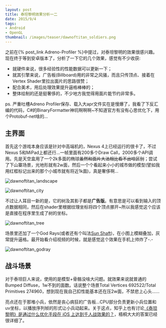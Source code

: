```yaml
---
layout: post
title: 泰坦黎明效果分析一二
date: 2015/9/4
tags:
- Android
- OpenGL
thumbnail: /images/teaser/dawnoftitan_soldiers.png
---
```


之前在{% post_link Adreno-Profiler %}中提过，对泰坦黎明的效果很感兴趣。现在终于等到安卓版本了，分析了一下它的几个效果，感觉有不少收获:

- 就硬件来说，很多经验性的性能数据可以更新一下；
- 就其引擎来说，广告板(Billboard)用的非常之风骚，而且只传顶点、接着在Vertex Shader里拉出面片的思路很赞；
- 配合美术，用后处理效果提升逼格棒棒的；
- 整体绘制的还是挺奢侈的，不少地方我觉得用面片能节约非常多。

<!--more-->

ps. 严重吐槽Adreno Profiler保存、载入大apr文件实在是慢爆了，我看了下反汇编的代码，C#的BinaryFormatter神坑啊啊啊~不知道官方有没有心思优化下，用个Protobuf-net啥的...

## 主界面

首先这个游戏本身应该是针对中高端机的，Nexus 4上已经运行的很卡了，不过Nexus 5和MiPad上都还行...一帧里面有200多个Draw Call，2000多个API调用。先是天空盒用了一个2k多面的椭球<del>虽然和面片大法相比看不出啥区别</del>；尝试了下山寨场景，光地形就有2w面，然后一个个看起来小小的城市做的模型(譬如我用红框标记出来的那个小城市就有将近1k面)，真是奢侈啊...

![dawnoftitan_landscape](/images/dawnoftitan_landscape.png)

![dawnoftitan_city](/images/dawnoftitan_city.png)

不过让人耳目一新的是，它的树及其影子都是**广告版**。有意思是可以看到输入的顶点数据相同，然后在shader里根据纹理坐标将四个顶点挪开~所以我感觉这个应该是直接在程序里生成了树的坐标。

![dawnoftitan_tree](/images/dawnoftitan_tree.png)

场景里还加了一个God Rays(或者还有个叫法[Sun Shaft](http://docs.unity3d.com/Manual/script-SunShafts.html))，在小图上模糊叠加，灰常提升逼格。最开始看介绍视频的时候，就是感觉这个效果在手机上帅炸了-.-

![dawnoftitan_godray](/images/dawnoftitan_godray.png)

## 战斗场景

对于泰坦巨人来说，使用的是模型+骨骼没啥大问题。就效果来说就普通的Bumped Diffuse，1w不到的面数。话说整个场景Total Vertices 692522/Total Primitives 274960，想到现在我自己扣性能基本还在压2w面，不禁悲上心头……

亮点还在于那堆小兵，依然是丧心病狂的广告板...CPU部分负责更新小兵位置和uv坐标，以播放序列帧的形式让小兵动起来。关于这点，知乎上也有讨论[《泰坦黎明》是通过什么优化手段在 iOS 上达到千人战效果的？](http://www.zhihu.com/question/30016156)，梧桐大大的答案已经很详细了。